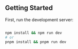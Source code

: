 
## Getting Started

First, run the development server:

```bash

npm install && npm run dev
# or
pnpm install && pnpm run dev
```
